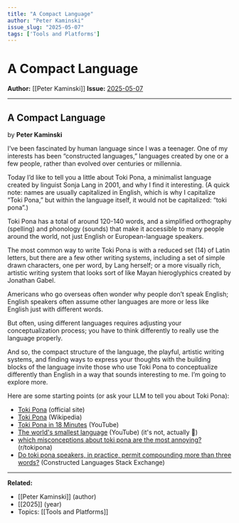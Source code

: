 ```yaml
---
title: "A Compact Language"
author: "Peter Kaminski"
issue_slug: "2025-05-07"
tags: ['Tools and Platforms']
---
```


# A Compact Language

**Author:** [[Peter Kaminski]]
**Issue:** [2025-05-07](https://plex.collectivesensecommons.org/2025-05-07/)

---

## A Compact Language
by **Peter Kaminski**

I’ve been fascinated by human language since I was a teenager. One of my interests has been “constructed languages,” languages created by one or a few people, rather than evolved over centuries or millennia.

Today I’d like to tell you a little about Toki Pona, a minimalist language created by linguist Sonja Lang in 2001, and why I find it interesting. (A quick note: names are usually capitalized in English, which is why I capitalize “Toki Pona,” but within the language itself, it would not be capitalized: “toki pona”.)

Toki Pona has a total of around 120-140 words, and a simplified orthography (spelling) and phonology (sounds) that make it accessible to many people around the world, not just English or European-language speakers.

The most common way to write Toki Pona is with a reduced set (14) of Latin letters, but there are a few other writing systems, including a set of simple drawn characters, one per word, by Lang herself; or a more visually rich, artistic writing system that looks sort of like Mayan hieroglyphics created by Jonathan Gabel.

Americans who go overseas often wonder why people don’t speak English; English speakers often assume other languages are more or less like English just with different words.

But often, using different languages requires adjusting your conceptualization process; you have to think differently to really use the language properly.

And so, the compact structure of the language, the playful, artistic writing systems, and finding ways to express your thoughts with the building blocks of the language invite those who use Toki Pona to conceptualize differently than English in a way that sounds interesting to me. I’m going to explore more.

Here are some starting points (or ask your LLM to tell you about Toki Pona):

- [Toki Pona](https://tokipona.org/) (official site)
- [Toki Pona](https://en.wikipedia.org/wiki/Toki_Pona) (Wikipedia)
- [Toki Pona in 18 Minutes](https://www.youtube.com/watch?v=5phj5Ae80h8) (YouTube)
- [The world's smallest language](https://www.youtube.com/watch?v=PY3Qe_b9ufI&list=LL&index=4) (YouTube) (it's not, actually 🙂)
- [which misconceptions about toki pona are the most annoying?](https://www.reddit.com/r/tokipona/comments/1gs7k2k/which_misconceptions_about_toki_pona_are_the_most/) (r/tokipona)
- [Do toki pona speakers, in practice, permit compounding more than three words?](https://conlang.stackexchange.com/questions/11/do-toki-pona-speakers-in-practice-permit-compounding-more-than-three-words) (Constructed Languages Stack Exchange)

---

**Related:**
- [[Peter Kaminski]] (author)
- [[2025]] (year)
- Topics: [[Tools and Platforms]]

